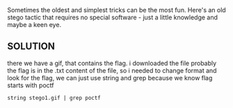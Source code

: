 Sometimes the oldest and simplest tricks can be the most fun. Here's an old stego tactic that requires no special software - just a little knowledge and maybe a keen eye.
## SOLUTION
there we have a gif, that contains the flag. i downloaded the file 
probably the flag is in the .txt content of the file, so i needed to change format and look for the flag, we can just use string and grep because we know flag starts with poctf
```
string stego1.gif | grep poctf

